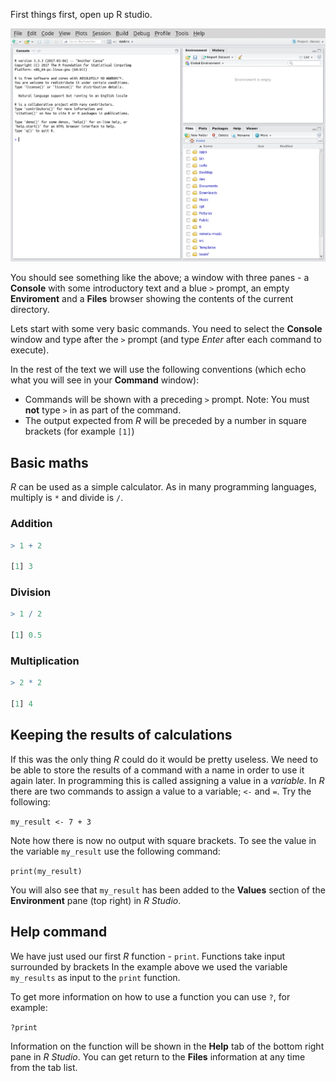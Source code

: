 First things first, open up R studio.

![R Studio at startup](images/rstudio-startup.png)

You should see something like the above; a window with three panes - a **Console** with some introductory text and a blue `>` prompt, an empty **Enviroment** and a **Files** browser showing the contents of the current directory.

Lets start with some very basic commands.
You need to select the **Console** window and type after the `>` prompt (and type *Enter* after each command to execute).

In the rest of the text we will use the following conventions (which echo what you will see in your **Command** window):

*  Commands will be shown with a preceding `>` prompt. Note: You must **not** type `>` in as part of the command.
*  The output expected from *R* will be preceded by a number in square brackets (for example `[1]`)

## Basic maths

*R* can be used as a simple calculator.
As in many programming languages, multiply is `*` and divide is `/`.


### Addition

```R
> 1 + 2

[1] 3
```

### Division

```R
> 1 / 2

[1] 0.5
```

### Multiplication

```R
> 2 * 2

[1] 4
```

## Keeping the results of calculations

If this was the only thing *R* could do it would be pretty useless.
We need to be able to store the results of a command with a name in order to use it again later.
In programming this is called assigning a value in a *variable*.
In *R* there are two commands to assign a value to a variable; `<-` and `=`.
Try the following:

`my_result <- 7 + 3`

Note how there is now no output with square brackets.
To see the value in the variable `my_result` use the following command:

`print(my_result)`

You will also see that `my_result` has been added to the **Values** section of the **Environment** pane (top right) in *R Studio*.

## Help command

We have just used our first *R* function - `print`.
Functions take input surrounded by brackets
In the example above we used the variable `my_results` as input to the `print` function.

To get more information on how to use a function you can use `?`, for example:

`?print`

Information on the function will be shown in the **Help** tab of the bottom right pane in *R Studio*.
You can get return to the **Files** information at any time from the tab list.
